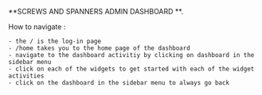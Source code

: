 **SCREWS AND SPANNERS ADMIN DASHBOARD **.

How to navigate  : 

    - the / is the log-in page 
    - /home takes you to the home page of the dashboard 
    - navigate to the dashboard activitiy by clicking on dashboard in the sidebar menu 
    - click on each of the widgets to get started with each of the widget activities
    - click on the dashboard in the sidebar menu to always go back 
